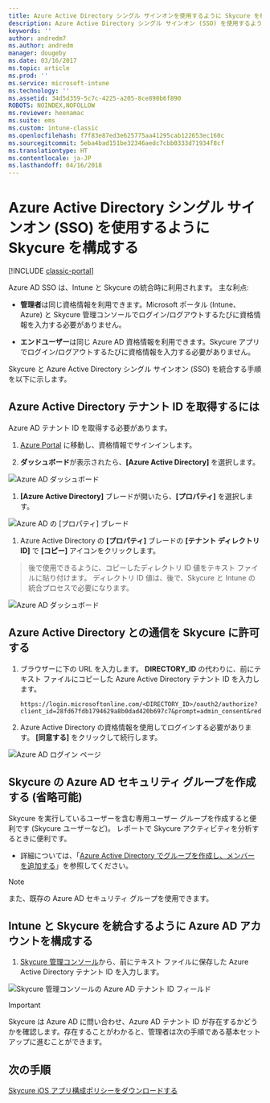 ```yaml
---
title: Azure Active Directory シングル サインオンを使用するように Skycure を構成する
description: Azure Active Directory シングル サインオン (SSO) を使用するように Skycure を構成する
keywords: ''
author: andredm7
ms.author: andredm
manager: dougeby
ms.date: 03/16/2017
ms.topic: article
ms.prod: ''
ms.service: microsoft-intune
ms.technology: ''
ms.assetid: 34d5d359-5c7c-4225-a205-8ce890b6f890
ROBOTS: NOINDEX,NOFOLLOW
ms.reviewer: heenamac
ms.suite: ems
ms.custom: intune-classic
ms.openlocfilehash: f7f83e87ed3e625775aa41295cab122653ec160c
ms.sourcegitcommit: 5eba4bad151be32346aedc7cbb0333d71934f8cf
ms.translationtype: HT
ms.contentlocale: ja-JP
ms.lasthandoff: 04/16/2018
---
```

# <a name="configure-skycure-to-use-azure-active-directory-single-sign-on-sso"></a>Azure Active Directory シングル サインオン (SSO) を使用するように Skycure を構成する

[!INCLUDE [classic-portal](../includes/classic-portal.md)]

Azure AD SSO は、Intune と Skycure の統合時に利用されます。 主な利点:

-   **管理者**は同じ資格情報を利用できます。Microsoft ポータル (Intune、Azure) と Skycure 管理コンソールでログイン/ログアウトするたびに資格情報を入力する必要がありません。

-   **エンドユーザー**は同じ Azure AD 資格情報を利用できます。Skycure アプリでログイン/ログアウトするたびに資格情報を入力する必要がありません。

Skycure と Azure Active Directory シングル サインオン (SSO) を統合する手順を以下に示します。

## <a name="to-retrieve-the-azure-active-directory-tenant-id"></a>Azure Active Directory テナント ID を取得するには

Azure AD テナント ID を取得する必要があります。

1.  [Azure Portal](https://portal.azure.com/) に移動し、資格情報でサインインします。

2.  **ダッシュボード**が表示されたら、**[Azure Active Directory]** を選択します。

![Azure AD ダッシュボード](../media/mtp/skycure-sso-1.png)

1.  **[Azure Active Directory]** ブレードが開いたら、**[プロパティ]** を選択します。

![Azure AD の [プロパティ] ブレード](../media/mtp/skycure-sso-2.png)

1.  Azure Active Directory の **[プロパティ]** ブレードの **[テナント ディレクトリ ID]** で **[コピー]** アイコンをクリックします。

> 後で使用できるように、コピーしたディレクトリ ID 値をテキスト ファイルに貼り付けます。 ディレクトリ ID 値は、後で、Skycure と Intune の統合プロセスで必要になります。

![Azure AD ダッシュボード](../media/mtp/skycure-sso-3.png)

## <a name="allow-skycure-to-communicate-with-azure-active-directory"></a>Azure Active Directory との通信を Skycure に許可する

1.  ブラウザーに下の URL を入力します。 **DIRECTORY_ID** の代わりに、前にテキスト ファイルにコピーした Azure Active Directory テナント ID を入力します。

        https://login.microsoftonline.com/<DIRECTORY_ID>/oauth2/authorize?client_id=28fd67fdb1794629a8b0dad420b697c7&prompt=admin_consent&redirect_uri=https%3A%2F%2Fmc.skycure.com%2Fapi%2Fexternal%2Fmdm%2Faad_app_consent%2Fmanagement_callback&response_type=code

2.  Azure Active Directory の資格情報を使用してログインする必要があります。 **[同意する]** をクリックして続行します。

![Azure AD ログイン ページ](../media/mtp/skycure-sso-4.png)

## <a name="create-an-azure-ad-security-group-for-skycure-optional"></a>Skycure の Azure AD セキュリティ グループを作成する (省略可能)

Skycure を実行しているユーザーを含む専用ユーザー グループを作成すると便利です (Skycure ユーザーなど)。 レポートで Skycure アクティビティを分析するときに便利です。

-   詳細については、「[Azure Active Directory でグループを作成し、メンバーを追加する](https://docs.microsoft.com/azure/active-directory/active-directory-groups-create-azure-portal)」を参照してください。

> [!NOTE] 
> また、既存の Azure AD セキュリティ グループを使用できます。

## <a name="configure-the-azure-ad-account-to-integrate-intune-with-skycure"></a>Intune と Skycure を統合するように Azure AD アカウントを構成する

1.  [Skycure 管理コンソール](https://aad.skycure.com/)から、前にテキスト ファイルに保存した Azure Active Directory テナント ID を入力します。

![Skycure 管理コンソールの Azure AD テナント ID フィールド](../media/mtp/skycure-sso-5.png)

> [!IMPORTANT] 
> Skycure は Azure AD に問い合わせ、Azure AD テナント ID が存在するかどうかを確認します。存在することがわかると、管理者は次の手順である基本セットアップに進むことができます。

## <a name="next-steps"></a>次の手順

[Skycure iOS アプリ構成ポリシーをダウンロードする](/intune-classic/deploy-use/download-skycure-ios-app-configuration-policy)
